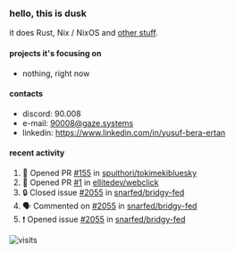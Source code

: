 ### hello, this is dusk

it does Rust, Nix / NixOS and [other stuff](https://gaze.systems/about/).

#### projects it's focusing on

- nothing, right now

#### contacts

- discord: 90.008
- e-mail: 90008@gaze.systems
- linkedin: https://www.linkedin.com/in/yusuf-bera-ertan

#### recent activity

<!--START_SECTION:activity-->
1. 💪 Opened PR [#155](https://github.com/spuithori/tokimekibluesky/pull/155) in [spuithori/tokimekibluesky](https://github.com/spuithori/tokimekibluesky)
2. 💪 Opened PR [#1](https://github.com/ellitedev/webclick/pull/1) in [ellitedev/webclick](https://github.com/ellitedev/webclick)
3. 🔒 Closed issue [#2055](https://github.com/snarfed/bridgy-fed/issues/2055) in [snarfed/bridgy-fed](https://github.com/snarfed/bridgy-fed)
4. 🗣 Commented on [#2055](https://github.com/snarfed/bridgy-fed/issues/2055#issuecomment-3217550695) in [snarfed/bridgy-fed](https://github.com/snarfed/bridgy-fed)
5. ❗ Opened issue [#2055](https://github.com/snarfed/bridgy-fed/issues/2055) in [snarfed/bridgy-fed](https://github.com/snarfed/bridgy-fed)
<!--END_SECTION:activity-->



![visits](https://count.getloli.com/@yusdacragithub?name=yusdacragithub&theme=booru-lewd&padding=5&offset=0&align=center&scale=1&pixelated=1&darkmode=0)
